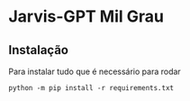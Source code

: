 # Jarvis-GPT Mil Grau

## Instalação

Para instalar tudo que é necessário para rodar
```
python -m pip install -r requirements.txt
```
